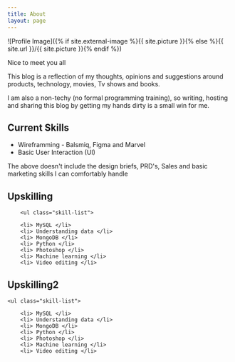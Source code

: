 ```yaml
---
title: About
layout: page
---
```

![Profile Image]({% if site.external-image %}{{ site.picture }}{% else %}{{ site.url }}/{{ site.picture }}{% endif %})

<p>Nice to meet you all</p>

<p>This blog is a reflection of my thoughts, opinions and suggestions around products, technology, movies, Tv shows and books.</p>

<p> I am also a non-techy (no formal programming training), so writing, hosting and sharing this blog by getting my hands dirty is a small win for me.</p>

<h2>Current Skills</h2>

<ul class="skill-list">      
	<li> Wireframming - Balsmiq, Figma and Marvel</li>
	<li> Basic User Interaction (UI)</li>
</ul>

<p> The above doesn't include the design briefs, PRD's, Sales and basic marketing skills I can comfortably handle </p>


<h2>Upskilling</h2>

		<ul class="skill-list">
		
		<li> MySQL </li>
		<li> Understanding data </li>
		<li> MongoDB </li>
		<li> Python </li>
		<li> Photoshop </li>
		<li> Machine learning </li>
		<li> Video editing </li>


<h2>Upskilling2</h2>

	<ul class="skill-list">

		<li> MySQL </li>
		<li> Understanding data </li>
		<li> MongoDB </li>
		<li> Python </li>
		<li> Photoshop </li>
		<li> Machine learning </li>
		<li> Video editing </li>
